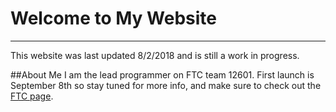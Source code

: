 # Welcome to My Website
---
This website was last updated 8/2/2018 and is still a work in progress.

##About Me
I am the lead programmer on FTC team 12601.  First launch is September 8th so stay tuned for more info, and make sure to check out the [FTC page](FTC.md).
